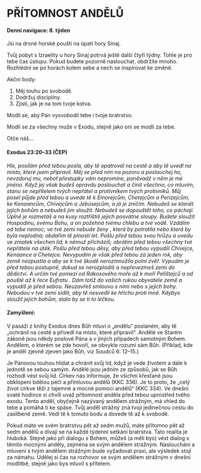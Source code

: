 # PŘÍTOMNOST ANDĚLŮ

#### Denní navigace: 8. týden

Jsi na drsné horské poušti na úpatí hory Sinaj.

Tvůj pobyt s Izraelity u hory Sinaj potrvá ještě další čtyři týdny. Tohle je pro tebe čas ústupu. Pokud budete pozorně naslouchat, obdržíte mnoho. Rozhlédni se po horách kolem sebe a nech se inspirovat ke změně.

Akční body:
1. Měj touhu po svobodě.
2. Dodržuj disciplíny.
3. Zjisti, jak je na tom tvoje kotva.

Modli se, aby Pán vysvobodil tebe i tvoje bratrstvo.

Modli se za všechny muže v Exodu, stejně jako oni se modlí za tebe.

Otče náš...

#### Exodus 23:20–33 (ČEP)
*Hle, posílám před tebou posla, aby tě opatroval na cestě a aby tě uvedl na místo, které jsem připravil. Měj se před ním na pozoru a poslouchej ho, nevzdoruj mu, neboť přestupky vám nepromine, poněvadž v něm je mé jméno. Když jej však budeš opravdu poslouchat a činit všechno, co mluvím, stanu se nepřítelem tvých nepřátel a protivníkem tvých protivníků. Můj posel půjde před tebou a uvede tě k Emorejcům, Chetejcům a Perizejcům, ke Kenaancům, Chivejcům a Jebúsejcům, a já je zničím. Nebudeš se klanět jejich bohům a nebudeš jim sloužit. Nebudeš se dopouštět toho, co páchají. Úplně je rozmetáš a na kusy roztříštíš jejich posvátné sloupy. Budete sloužit Hospodinu, svému Bohu, a on požehná tvému chlebu a tvé vodě. Vzdálím od tebe nemoc; ve tvé zemi nebude ženy , která by potratila nebo která by byla neplodná; obdařím tě plností let. Pošlu před tebou svou hrůzu a uvedu ve zmatek všechen lid, k němuž přicházíš; obrátím před tebou všechny tvé nepřátele na útěk. Pošlu před tebou děsy, aby před tebou vypudili Chivejce, Kenaance a Chetejce. Nevypudím je však před tebou za jeden rok, aby země nezpustla a aby se k tvé škodě nerozmnožila polní zvěř. Vypudím je před tebou postupně, dokud se nerozplodíš a nepřevezmeš zemi do dědictví. A určím tvé pomezí od Rákosového moře až k moři Pelištejců a od pouště až k řece Eufratu . Dám totiž do vašich rukou obyvatele země a vypudíš je před sebou. Neuzavřeš smlouvu s nimi nebo s jejich bohy. Nebudou v tvé zemi sídlit, aby tě nesvedli ke hříchu proti mně. Kdybys sloužil jejich bohům, stalo by se ti to léčkou.*

#### Zamyšlení:
V pasáži z knihy Exodus dnes Bůh mluví o „andělu“ poslaném, aby tě „ochránil na cestě a přivedl na místo, které připravil“. Andělé ve Starém zákoně jsou někdy poslové Pána a v jiných případech samotným Bohem. Andělem, o kterém se zde hovoří, se obvykle rozumí sám Bůh. (Příklad, kde je anděl zjevně zjeven jako Bůh, viz Soudců 6: 12–15.)

Je Pánovou touhou hlídat a chránit svůj lid, když je vede životem a dále k jednotě se sebou samým. Andělé jsou jedním ze způsobů, jak se Bůh rozhodl vést svůj lid. Církev nás informuje, že všichni křesťané jsou obklopeni bdělou péčí a přímluvou andělů (KKC 336). Je to proto, že „celý život církve těží z tajemné a mocné pomoci andělů“ (KKC 334). Ve dnešní svaté hodince si chvíli uvaž přítomnost anděla před tebou uprostřed tvého exodu. Tento anděl, obyčejně nazývaný andělem strážným, má vhled do tebe a pomáhá ti ke spáse. Tvůj anděl strážný zná tvoji jedinečnou cestu do zaslíbené země. Vedl tě k tomuto bodu a dovede tě až k svobodě.

Pokud máte ve svém bratrstvu pět až sedm mužů, máte přítomno pět až sedm andělů a dívají se na každé týdenní setkání bratrstva. Tato realita je hluboká. Stejně jako při dialogu s Bohem, můžeš (a měli bys) vést dialog s těmito mocnými anděly, zejména se svým andělem strážným. Naslouchání a mluvení s tvým andělem strážným bude vyžadovat praxi, ale výsledek stojí za námahu. Udělej si čas na rozhovor se svým andělem strážným v dnešní modlitbě, stejně jako bys mluvil s přítelem.
